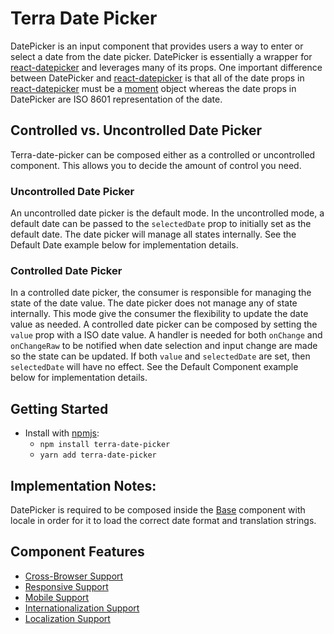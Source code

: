 # Terra Date Picker

DatePicker is an input component that provides users a way to enter or select a date from the date picker. DatePicker is essentially a wrapper for [react-datepicker][1] and leverages many of its props. One important difference between DatePicker and [react-datepicker][1] is that all of the date props in [react-datepicker][1] must be a [moment][2] object whereas the date props in DatePicker are ISO 8601 representation of the date.

## Controlled vs. Uncontrolled Date Picker

Terra-date-picker can be composed either as a controlled or uncontrolled component. This allows you to decide the amount of control you need.

### Uncontrolled Date Picker

An uncontrolled date picker is the default mode. In the uncontrolled mode, a default date can be passed to the `selectedDate` prop to initially set as the default date. The date picker will manage all states internally. See the Default Date example below for implementation details.

### Controlled Date Picker

In a controlled date picker, the consumer is responsible for managing the state of the date value. The date picker does not manage any of state internally. This mode give the consumer the flexibility to update the date value as needed. A controlled date picker can be composed by setting the `value` prop with a ISO date value. A handler is needed for both `onChange` and `onChangeRaw` to be notified when date selection and input change are made so the state can be updated. If both `value` and `selectedDate` are set, then `selectedDate` will have no effect. See the Default Component example below for implementation details.

## Getting Started

- Install with [npmjs](https://www.npmjs.com):
  - `npm install terra-date-picker`
  - `yarn add terra-date-picker`


## Implementation Notes:
DatePicker is required to be composed inside the [Base][3] component with locale in order for it to load the correct date format and translation strings.

[1]: https://github.com/Hacker0x01/react-datepicker
[2]: http://momentjs.com/docs/
[3]: https://github.com/cerner/terra-core/tree/master/packages/terra-base/docs

## Component Features
* [Cross-Browser Support](https://github.com/cerner/terra-ui/blob/master/src/terra-dev-site/contributing/ComponentStandards.e.contributing.md#cross-browser-support)
* [Responsive Support](https://github.com/cerner/terra-ui/blob/master/src/terra-dev-site/contributing/ComponentStandards.e.contributing.md#responsive-support)
* [Mobile Support](https://github.com/cerner/terra-ui/blob/master/src/terra-dev-site/contributing/ComponentStandards.e.contributing.md#mobile-support)
* [Internationalization Support](https://github.com/cerner/terra-ui/blob/master/src/terra-dev-site/contributing/ComponentStandards.e.contributing.md#internationalization-i18n-support)
* [Localization Support](https://github.com/cerner/terra-ui/blob/master/src/terra-dev-site/contributing/ComponentStandards.e.contributing.md#internationalization-i18n-support)
